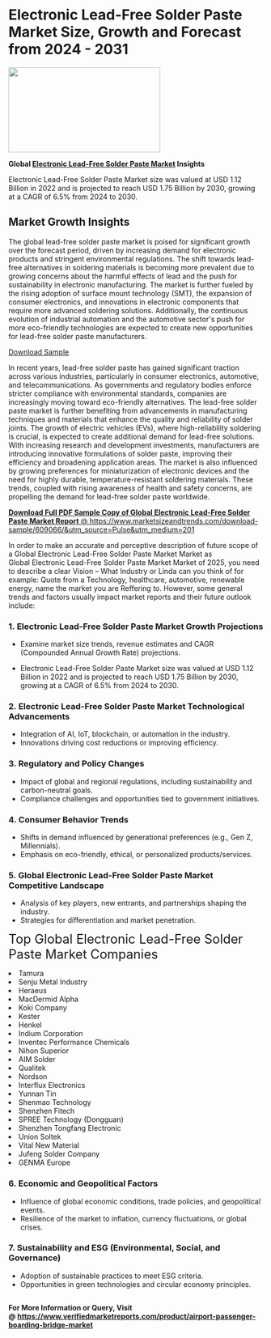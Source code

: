 <H1>Electronic Lead-Free Solder Paste Market Size, Growth and Forecast from 2024 - 2031</H1><img class="aligncenter size-medium wp-image-584254" src="https://thirdeyenews.in/wp-content/uploads/2024/09/Global-Market-Research-300x168.jpeg" alt="" width="300" height="168" /><p><strong>Global&nbsp;<a href="https://www.marketsizeandtrends.com/download-sample/609066/&amp;utm_source=Pulse&amp;utm_medium=201">Electronic Lead-Free Solder Paste Market</a> Insights</strong></p><p>Electronic Lead-Free Solder Paste Market size was valued at USD 1.12 Billion in 2022 and is projected to reach USD 1.75 Billion by 2030, growing at a CAGR of 6.5% from 2024 to 2030.</p><p><h2>Market Growth Insights</h2> <p>The global lead-free solder paste market is poised for significant growth over the forecast period, driven by increasing demand for electronic products and stringent environmental regulations. The shift towards lead-free alternatives in soldering materials is becoming more prevalent due to growing concerns about the harmful effects of lead and the push for sustainability in electronic manufacturing. The market is further fueled by the rising adoption of surface mount technology (SMT), the expansion of consumer electronics, and innovations in electronic components that require more advanced soldering solutions. Additionally, the continuous evolution of industrial automation and the automotive sector's push for more eco-friendly technologies are expected to create new opportunities for lead-free solder paste manufacturers.</p> <p><a href="#">Download Sample</a></p> <p>In recent years, lead-free solder paste has gained significant traction across various industries, particularly in consumer electronics, automotive, and telecommunications. As governments and regulatory bodies enforce stricter compliance with environmental standards, companies are increasingly moving toward eco-friendly alternatives. The lead-free solder paste market is further benefiting from advancements in manufacturing techniques and materials that enhance the quality and reliability of solder joints. The growth of electric vehicles (EVs), where high-reliability soldering is crucial, is expected to create additional demand for lead-free solutions. With increasing research and development investments, manufacturers are introducing innovative formulations of solder paste, improving their efficiency and broadening application areas. The market is also influenced by growing preferences for miniaturization of electronic devices and the need for highly durable, temperature-resistant soldering materials. These trends, coupled with rising awareness of health and safety concerns, are propelling the demand for lead-free solder paste worldwide.</p> <p><a href="#"></p><p><span class=""><strong>Download Full PDF Sample Copy of Global Electronic Lead-Free Solder Paste Market Report</strong> @ <a href="https://www.marketsizeandtrends.com/download-sample/609066/&amp;utm_source=Pulse&amp;utm_medium=201" target="_blank">https://www.marketsizeandtrends.com/download-sample/609066/&amp;utm_source=Pulse&amp;utm_medium=201</a></span></p><p>In order to make an accurate and perceptive description of future scope of a Global&nbsp;Electronic Lead-Free Solder Paste Market Market as Global&nbsp;Electronic Lead-Free Solder Paste Market Market of 2025, you need to describe a clear Vision &ndash; What Industry or Linda can you think of for example: Quote from a Technology, healthcare, automotive, renewable energy, name the market you are Reffering to. However, some general trends and factors usually impact market reports and their future outlook include:</p><h3>1.&nbsp;<strong>Electronic Lead-Free Solder Paste Market Growth Projections</strong></h3><ul><li>Examine market size trends, revenue estimates and CAGR (Compounded Annual Growth Rate) projections.</li><li><p>Electronic Lead-Free Solder Paste Market size was valued at USD 1.12 Billion in 2022 and is projected to reach USD 1.75 Billion by 2030, growing at a CAGR of 6.5% from 2024 to 2030.</p></li></ul><h3>2.&nbsp;<strong>Electronic Lead-Free Solder Paste Market Technological Advancements</strong></h3><ul><li>Integration of AI, IoT, blockchain, or automation in the industry.</li><li>Innovations driving cost reductions or improving efficiency.</li></ul><h3>3.&nbsp;<strong>Regulatory and Policy Changes</strong></h3><ul><li>Impact of global and regional regulations, including sustainability and carbon-neutral goals.</li><li>Compliance challenges and opportunities tied to government initiatives.</li></ul><h3>4.&nbsp;<strong>Consumer Behavior Trends</strong></h3><ul><li>Shifts in demand influenced by generational preferences (e.g., Gen Z, Millennials).</li><li>Emphasis on eco-friendly, ethical, or personalized products/services.</li></ul><h3>5.&nbsp;<strong>Global Electronic Lead-Free Solder Paste Market Competitive Landscape</strong></h3><ul><li>Analysis of key players, new entrants, and partnerships shaping the industry.</li><li>Strategies for differentiation and market penetration.</li></ul><p data-pm-slice="1 1 []"><span style="color: inherit; font-family: inherit; font-size: 25px;">Top Global Electronic Lead-Free Solder Paste Market Companies</span></p><div class="" data-test-id=""><p><li>Tamura</li><li> Senju Metal Industry</li><li> Heraeus</li><li> MacDermid Alpha</li><li> Koki Company</li><li> Kester</li><li> Henkel</li><li> Indium Corporation</li><li> Inventec Performance Chemicals</li><li> Nihon Superior</li><li> AIM Solder</li><li> Qualitek</li><li> Nordson</li><li> Interflux Electronics</li><li> Yunnan Tin</li><li> Shenmao Technology</li><li> Shenzhen Fitech</li><li> SPREE Technology (Dongguan)</li><li> Shenzhen Tongfang Electronic</li><li> Union Soltek</li><li> Vital New Material</li><li> Jufeng Solder Company</li><li> GENMA Europe</li></p></div><h3>6.&nbsp;<strong>Economic and Geopolitical Factors</strong></h3><ul><li>Influence of global economic conditions, trade policies, and geopolitical events.</li><li>Resilience of the market to inflation, currency fluctuations, or global crises.</li></ul><h3>7.&nbsp;<strong>Sustainability and ESG (Environmental, Social, and Governance)</strong></h3><ul><li>Adoption of sustainable practices to meet ESG criteria.</li><li>Opportunities in green technologies and circular economy principles.</li></ul><h2><strong style="font-size: 14px;">For More Information or Query, Visit @&nbsp;</strong><a style="background-color: #ffffff; font-size: 14px;" href="https://www.marketsizeandtrends.com/report/electronic-lead-free-solder-paste-market/" target="_blank">https://www.verifiedmarketreports.com/product/airport-passenger-boarding-bridge-market</a></h2>

